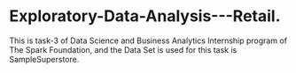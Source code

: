# Exploratory-Data-Analysis---Retail.
This is task-3 of Data Science and Business Analytics Internship program of The Spark Foundation, and the Data Set is used for this task is SampleSuperstore. 
